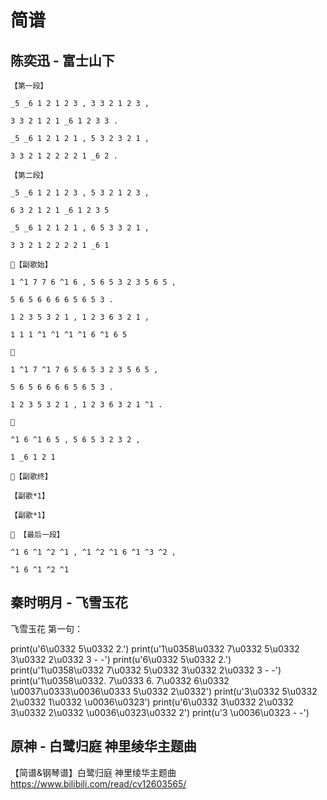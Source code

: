 
# 简谱

## 陈奕迅 - 富士山下

```
【第一段】

_5 _6 1 2 1 2 3 , 3 3 2 1 2 3 ,

3 3 2 1 2 1 _6 1 2 3 3 .

_5 _6 1 2 1 2 1 , 5 3 2 3 2 1 ,

3 3 2 1 2 2 2 2 1 _6 2 .

【第二段】

_5 _6 1 2 1 2 3 , 5 3 2 1 2 3 ,

6 3 2 1 2 1 _6 1 2 3 5

_5 _6 1 2 1 2 1 , 6 5 3 3 2 1 ,

3 3 2 1 2 2 2 2 1 _6 1

🎹️【副歌始】

1 ^1 7 7 6 ^1 6 , 5 6 5 3 2 3 5 6 5 ,

5 6 5 6 6 6 6 5 6 5 3 .

1 2 3 5 3 2 1 , 1 2 3 6 3 2 1 ,

1 1 1 ^1 ^1 ^1 ^1 6 ^1 6 5

🎹️

1 ^1 7 ^1 7 6 5 6 5 3 2 3 5 6 5 ,

5 6 5 6 6 6 6 5 6 5 3 .

1 2 3 5 3 2 1 , 1 2 3 6 3 2 1 ^1 .

🎹️

^1 6 ^1 6 5 , 5 6 5 3 2 3 2 ,

1 _6 1 2 1

🎹️【副歌终】

【副歌*1】

【副歌*1】

🎹️ 【最后一段】

^1 6 ^1 ^2 ^1 , ^1 ^2 ^1 6 ^1 ^3 ^2 ,

^1 6 ^1 ^2 ^1

```

## 秦时明月 - 飞雪玉花

飞雪玉花 第一句：

print(u'6\u0332   5\u0332   2.')
print(u'1\u0358\u0332   7\u0332   5\u0332   3\u0332   2\u0332   3   -   -')
print(u'6\u0332   5\u0332   2.')
print(u'1\u0358\u0332   7\u0332   5\u0332   3\u0332   2\u0332   3   -   -')
print(u'1\u0358\u0332.   7\u0333   6.   7\u0332   6\u0332   \u0037\u0333\u0036\u0333   5\u0332   2\u0332')
print(u'3\u0332   5\u0332   2\u0332   1\u0332   \u0036\u0323')
print(u'6\u0332   3\u0332   2\u0332   3\u0332   2\u0332   \u0036\u0323\u0332   2')
print(u'3   \u0036\u0323   -   -')

## 原神 - 白鹭归庭 神里绫华主题曲

【简谱&钢琴谱】白鹭归庭 神里绫华主题曲 https://www.bilibili.com/read/cv12603565/

